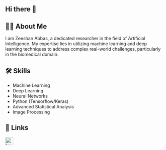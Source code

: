 ## Hi there 👋

## 🧑‍🔬 About Me
I am Zeeshan Abbas, a dedicated researcher in the field of Artificial Intelligence. My expertise lies in utilizing machine learning and deep learning techniques to address complex real-world challenges, particularly in the biomedical domain.

## 🛠️ Skills
- Machine Learning
- Deep Learning
- Neural Networks
- Python (Tensorflow/Keras)
- Advanced Statistical Analysis
- Image Processing

## 🔗 Links
<a href="[https://www.linkedin.com/in/your-linkedin-profile](https://www.linkedin.com/in/zeeshan-abbas-723596205/)" target="_blank">
    <img src="[https://simpleicons.org/icons/linkedin.svg](https://upload.wikimedia.org/wikipedia/commons/thumb/0/01/LinkedIn_Logo.svg/1280px-LinkedIn_Logo.svg.png)" alt="LinkedIn" style="width:25px;height:25px;"/>
</a>
